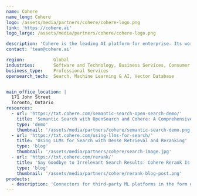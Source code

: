 ```yaml
---
name: Cohere
name_long: Cohere
logo: /assets/media/partners/cohere/cohere-logo.png
link: 'https://cohere.ai'
logo_large: /assets/media/partners/cohere/cohere-logo.png

description: 'Cohere is the leading AI platform for enterprise. Its world-class AI is uniquely suited to the needs of business, unlocking unprecedented ease-of-use, accessibility, and data privacy. Cohere’s platform is cloud-agnostic, accessible through API as a managed service, and can be deployed on virtual private cloud (VPC) or on premise.'
contact: 'team@cohere.ai'

region:           Global
industries:       Software and Technology, Business Services, Consumer Services, Education, Energy and Utilities, Government, Financial Services, Healthcare, Media and Entertainment, Public Sector, NonProfit
business_type:    Professional Services
opensearch_tech:  Search, Machine Learning & AI, Vector Database


main_office_location: |
  171 John Street
  Toronto, Ontario
resources:
  - url: 'https://txt.cohere.com/semantic-search-open-search-demo/'
    title: 'Semantic Search with OpenSearch and Cohere: A Comprehensive Demo'
    type: 'demo'
    thumbnail: '/assets/media/partners/cohere/semantic-search-demo.png'
  - url: 'https://txt.cohere.com/using-llms-for-search/'
    title: 'Using LLMs for Search with Dense Retrieval and Reranking'
    type: 'blog'
    thumbnail: '/assets/media/partners/cohere/search-image.jpg'
  - url: 'https://txt.cohere.com/rerank/'
    title: 'Say Goodbye to Irrelevant Search Results: Cohere Rerank Is Here'
    type: 'blog'
    thumbnail: '/assets/media/partners/cohere/rerank-blog-post.png'
products:
  - description: 'Connectors for third-party ML platforms in the form of an embedding model and a reranker model'
---
```

